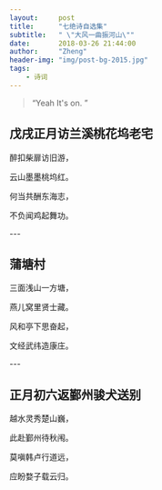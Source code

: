 ```yaml
---
layout:     post
title:      "七绝诗自选集"
subtitle:   " \"大风一曲振河山\""
date:       2018-03-26 21:44:00
author:     "Zheng"
header-img: "img/post-bg-2015.jpg"
tags:
    - 诗词
---
```


> “Yeah It's on. ”


## 戊戌正月访兰溪桃花坞老宅

醉扣柴扉访旧游，

云山墨墨桃坞红。

何当共酬东海志，

不负闻鸡起舞功。

<p id = "build"></p>
---

## 蒲塘村

三面浅山一方塘，

燕儿窝里贤士藏。

风和亭下思奋起，

文经武纬造康庄。

<p id = "build"></p>
---

## 正月初六返鄞州骏犬送别

越水灵秀楚山巍，

此赴鄞州待秋闱。

莫嗔韩卢行道远，

应盼婺子载云归。
